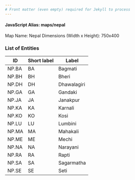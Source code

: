 ```yaml
---
# Front matter (even empty) required for Jekyll to process
---
```


#### JavaScript Alias: maps/nepal

Map Name: Nepal
Dimensions (Width x Height): 750x400





### List of Entities

ID | Short label | Label
---|---|---|
NP.BA|BA|Bagmati
NP.BH|BH|Bheri
NP.DH|DH|Dhawalagiri
NP.GA|GA|Gandaki
NP.JA|JA|Janakpur
NP.KA|KA|Karnali
NP.KO|KO|Kosi
NP.LU|LU|Lumbini
NP.MA|MA|Mahakali
NP.ME|ME|Mechi
NP.NA|NA|Narayani
NP.RA|RA|Rapti
NP.SA|SA|Sagarmatha
NP.SE|SE|Seti

